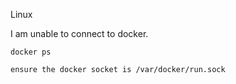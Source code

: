 Linux

I am unable to connect to docker.

```docker ps```

```ensure the docker socket is /var/docker/run.sock```
